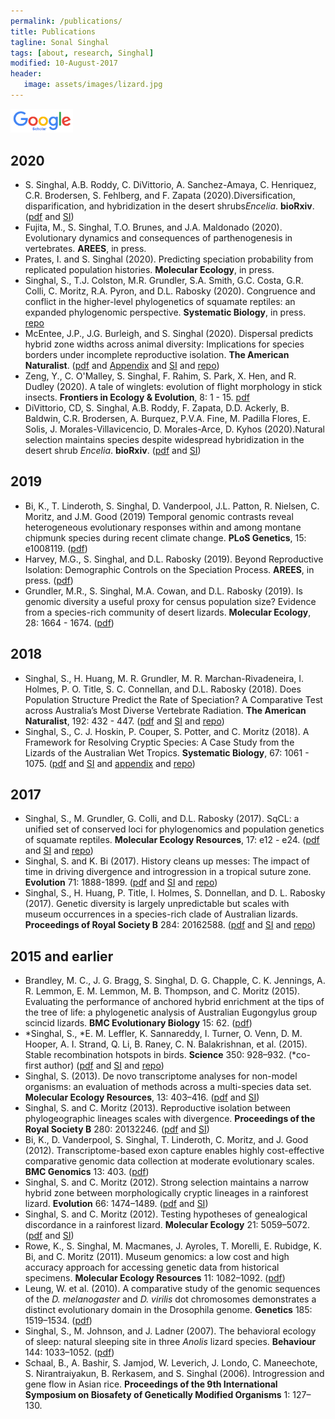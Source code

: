 ```yaml
---
permalink: /publications/
title: Publications
tagline: Sonal Singhal
tags: [about, research, Singhal]
modified: 10-August-2017
header:
   image: assets/images/lizard.jpg
---
```


<a href="https://scholar.google.com/citations?user=hGRmhQkAAAAJ&hl=en" target="_blank"><img src="/assets/images/Google_Scholar_logo_2015.png" width="100" /></a>

## 2020
* S. Singhal​, A.B. Roddy​, C. DiVittorio, A. Sanchez-Amaya, C. Henriquez, C.R. Brodersen, S. Fehlberg, and F. Zapata (2020). ​Diversification, disparification, and hybridization in the desert shrubs ​_Encelia_. **bioRxiv**. ([pdf](/assets/docs/Singhal_etal_2020.pdf) and [SI](/assets/docs/Singhal_etal_2020_SI.pdf))
* Fujita, M., S. Singhal, T.O. Brunes, and J.A. Maldonado (2020). Evolutionary dynamics and consequences of parthenogenesis in vertebrates. **AREES**, in press.
* Prates, I. and S. Singhal (2020). Predicting speciation probability from replicated population histories. **Molecular Ecology**, in press.
* Singhal, S., T.J. Colston, M.R. Grundler, S.A. Smith, G.C. Costa, G.R. Colli, C. Moritz, R.A. Pyron, and D.L. Rabosky (2020). Congruence and conflict in the higher-level phylogenetics of squamate reptiles: an expanded phylogenomic perspective. **Systematic Biology**, in press. [repo](https://github.com/singhal/conflict_analysis)
* McEntee, J.P., J.G. Burleigh, and S. Singhal (2020). Dispersal predicts hybrid zone widths across animal diversity: Implications for species borders under incomplete reproductive isolation. **The American Naturalist**. ([pdf](/assets/docs/McEntee_hz_2020.pdf) and [Appendix](/assets/docs/McEntee_hz_App_2020.pdf) and [SI](/assets/docs/McEntee_hz_SI_2020.pdf) and [repo](https://github.com/singhal/hz_metaanalysis))
* Zeng, Y., C. O'Malley, S. Singhal, F. Rahim, S. Park, X. Hen, and R. Dudley (2020). A tale of winglets: evolution of flight morphology in stick insects. **Frontiers in Ecology & Evolution**, 8: 1 - 15. [pdf](/assets/docs/Zeng_etal_2020.pdf)
* DiVittorio, CD, S. Singhal​, A.B. Roddy​, F. Zapata​, D.D. Ackerly, B. Baldwin, C.R. Brodersen​, A. Burquez, P.V.A. Fine​, M. Padilla Flores​, E. Solis​, J. Morales-Villavicencio​, D. Morales-Arce​, D. Kyhos (2020). ​Natural selection maintains species despite widespread hybridization in the desert shrub ​_Encelia_. **bioRxiv**. ([pdf](/assets/docs/DiVittorio_etal_2020.pdf) and [SI](/assets/docs/DiVittorio_etal_2020_SI.pdf))


## 2019
* Bi, K., T. Linderoth, S. Singhal, D. Vanderpool, J.L. Patton, R. Nielsen, C. Moritz, and J.M. Good (2019) Temporal genomic contrasts reveal heterogeneous evolutionary responses within and among montane chipmunk species during recent climate change. **PLoS Genetics**, 15: e1008119.  ([pdf](/assets/docs/Bi_etal_2019.pdf)) 
* Harvey, M.G., S. Singhal, and D.L. Rabosky (2019). Beyond Reproductive Isolation: Demographic Controls on the Speciation Process. **AREES**, in press. ([pdf](/assets/docs/Harvey_etal_2019.pdf)) 
* Grundler, M.R., S. Singhal, M.A. Cowan, and D.L. Rabosky (2019). Is genomic diversity a useful proxy for census population size? Evidence from a species-rich community of desert lizards. **Molecular Ecology**, 28: 1664 - 1674. ([pdf](/assets/docs/Grundler_etal_2019.pdf))

## 2018
* Singhal, S., H. Huang, M. R. Grundler, M. R. Marchan-Rivadeneira, I. Holmes, P. O. Title, S. C. Connellan, and D.L. Rabosky (2018). Does Population Structure Predict the Rate of Speciation? A Comparative Test across Australia’s Most Diverse Vertebrate Radiation. **The American Naturalist**, 192: 432 - 447. ([pdf](/assets/docs/Singhal_geneflow_2018.pdf) and [SI](/assets/docs/Singhal_geneflow_SI_2018.pdf) and [repo](https://github.com/singhal/Spheno_Gene_Flow))
* Singhal, S., C. J. Hoskin, P. Couper, S. Potter, and C. Moritz (2018). A Framework for Resolving Cryptic Species: A Case Study from the Lizards of the Australian Wet Tropics. **Systematic Biology**, 67: 1061 - 1075. ([pdf](/assets/docs/Singhal_species_2018.pdf) and [SI](/assets/docs/Singhal_species_SI_2018.pdf) and [appendix](/assets/docs/Singhal_species_appendix_2018.pdf) and [repo](https://github.com/singhal/AWT_delimit))

## 2017
* Singhal, S., M. Grundler, G. Colli, and D.L. Rabosky (2017). SqCL: a unified set of conserved loci for phylogenomics and population genetics of squamate reptiles. **Molecular Ecology Resources**, 17: e12 - e24. ([pdf](/assets/docs/Singhal_etal_2017_SqCL.pdf) and [SI](/assets/docs/Singhal_etal_2017_SqCL_SI.pdf) and [repo](https://github.com/singhal/SqCL))
* Singhal, S. and K. Bi (2017). History cleans up messes: The impact of time in driving divergence and introgression in a tropical suture zone. **Evolution** 71: 1888-1899. ([pdf](/assets/docs/SinghalBi_2017_history.pdf) and [SI](/assets/docs/SinghalBi_2017_history_SI.pdf) and [repo](https://github.com/singhal/introgression_AWT))
* Singhal, S., H. Huang, P. Title, I. Holmes, S. Donnellan, and D. L. Rabosky (2017). Genetic diversity is largely unpredictable but scales with museum occurrences in a species-rich clade of Australian lizards. **Proceedings of Royal Society B** 284: 20162588. ([pdf](/assets/docs/Singhal_etal_2017_gendiv.pdf) and [SI](/assets/docs/Singhal_etal_2017_gendiv_SI.pdf) and [repo](https://github.com/singhal/ct_gen_div))

## 2015 and earlier
* Brandley, M. C., J. G. Bragg, S. Singhal, D. G. Chapple, C. K. Jennings, A. R. Lemmon, E. M. Lemmon, M. B. Thompson, and C. Moritz (2015). Evaluating the performance of anchored hybrid enrichment at the tips of the tree of life: a phylogenetic analysis of Australian Eugongylus group scincid lizards. **BMC Evolutionary Biology** 15: 62. ([pdf](/assets/docs/Brandley_etal_2015_ahe.pdf))
* \*Singhal, S., \*E. M. Leffler, K. Sannareddy, I. Turner, O. Venn, D. M. Hooper, A. I. Strand, Q. Li, B. Raney, C. N. Balakrishnan, et al. (2015). Stable recombination hotspots in birds. **Science** 350: 928–932. (\*co-first author) ([pdf](/assets/docs/Singhal_etal_2015_recombination.pdf) and [SI](/assets/docs/Singhal_etal_2015_recombination_SI.pdf) and [repo](https://github.com/singhal/postdoc))
* Singhal, S. (2013). De novo transcriptome analyses for non-model organisms: an evaluation of methods across a multi-species data set. **Molecular Ecology Resources**, 13: 403–416. ([pdf](/assets/docs/Singhal_2013_transcriptome.pdf) and [SI](/assets/docs/Singhal_2013_transcriptome_SI.pdf))
* Singhal, S. and C. Moritz (2013). Reproductive isolation between phylogeographic lineages scales with divergence. **Proceedings of the Royal Society B** 280: 20132246. ([pdf](/assets/docs/SinghalMoritz_2013_RI.pdf) and [SI](/assets/docs/SinghalMoritz_2013_RI_SI.pdf))
* Bi, K., D. Vanderpool, S. Singhal, T. Linderoth, C. Moritz, and J. Good (2012). Transcriptome-based exon capture enables highly cost-effective comparative genomic data collection at moderate evolutionary scales. **BMC Genomics** 13: 403. ([pdf](/assets/docs/Bi_etal_2012_exoncap.pdf))
* Singhal, S. and C. Moritz (2012). Strong selection maintains a narrow hybrid zone between morphologically cryptic lineages in a rainforest lizard. **Evolution** 66: 1474–1489. ([pdf](/assets/docs/SinghalMoritz_2012_gillieshz.pdf) and [SI](/assets/docs/SinghalMoritz_2012_gillieshz_SI.pdf))
* Singhal, S. and C. Moritz (2012). Testing hypotheses of genealogical discordance in a rainforest lizard. **Molecular Ecology** 21: 5059–5072. ([pdf](/assets/docs/SinghalMoritz_2012_discordance.pdf) and [SI](/assets/docs/SinghalMoritz_2012_discordance_SI.pdf))
* Rowe, K., S. Singhal, M. Macmanes, J. Ayroles, T. Morelli, E. Rubidge, K. Bi, and C. Moritz (2011). Museum genomics: a low cost and high accuracy approach for accessing genetic data from historical specimens. **Molecular Ecology Resources** 11: 1082–1092. ([pdf](/assets/docs/Rowe_etal_2011_museum.pdf))
* Leung, W. et al. (2010). A comparative study of the genomic sequences of the _D. melanogaster_ and _D. virilis_ dot chromosomes demonstrates a distinct evolutionary domain in the Drosophila genome. **Genetics** 185: 1519–1534. ([pdf](/assets/docs/Leung_etal_2010_drosophila.pdf))
* Singhal, S., M. Johnson, and J. Ladner (2007). The behavioral ecology of sleep: natural sleeping site in three _Anolis_ lizard species. **Behaviour** 144: 1033–1052. ([pdf](/assets/docs/Singhal_etal_2007_sleep.pdf))
* Schaal, B., A. Bashir, S. Jamjod, W. Leverich, J. Londo, C. Maneechote, S. Nirantraiyakun, B. Rerkasem, and S. Singhal (2006). Introgression and gene flow in Asian rice. **Proceedings of the 9th International Symposium on Biosafety of Genetically Modified Organisms** 1: 127–130.

